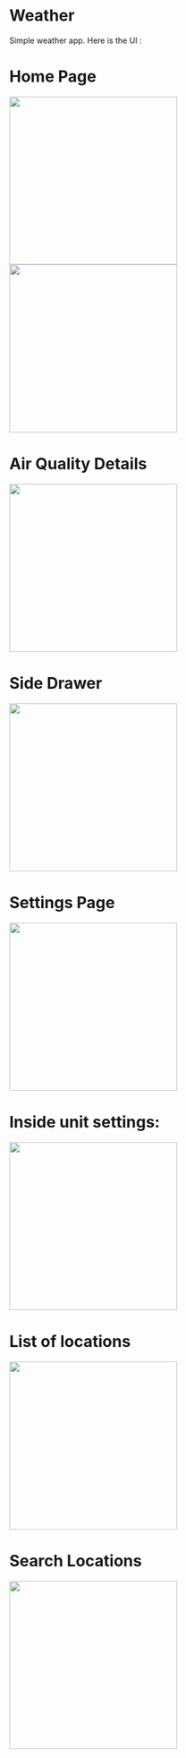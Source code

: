 # Weather
Simple weather app. Here is the UI : 

# Home Page
<img src="https://github.com/RanveerRathour/weather_app/assets/109944269/e9a8ef63-12e3-4509-8769-c10cecfd8e77" width="300">

<img src="https://github.com/RanveerRathour/weather_app/assets/109944269/a965f623-fb99-4088-8174-01f7d8ace20c" width="300">

# Air Quality Details
<img src="https://github.com/RanveerRathour/weather_app/assets/109944269/5de10a5f-9b11-48b4-b097-4bc04be2cc4a" width="300">

# Side Drawer
<img src="https://github.com/RanveerRathour/weather_app/assets/109944269/84a4a2b0-03f5-4736-b594-2ecec627f4ab" width="300">

# Settings Page
<img src="https://github.com/RanveerRathour/weather_app/assets/109944269/cd403e65-e087-4262-a555-5c47fafd08e7" width="300">

# Inside unit settings:
<img src="https://github.com/RanveerRathour/weather_app/assets/109944269/5828590b-d25f-4203-a71a-7702638fc746" width="300">

# List of locations 
<img src="https://github.com/RanveerRathour/weather_app/assets/109944269/39d2a53a-3ec9-4ec9-b203-dae6315b1bdd" width="300">

# Search Locations
<img src="https://github.com/RanveerRathour/weather_app/assets/109944269/a72d6700-a95a-48f8-bfb5-8b986d1306f0" width="300">

